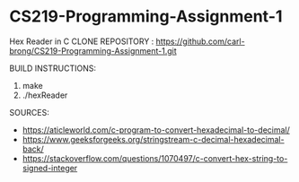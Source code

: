 # CS219-Programming-Assignment-1
Hex Reader in C
CLONE REPOSITORY : https://github.com/carl-brong/CS219-Programming-Assignment-1.git

BUILD INSTRUCTIONS:
1. make
2. ./hexReader

SOURCES:
 - https://aticleworld.com/c-program-to-convert-hexadecimal-to-decimal/
 - https://www.geeksforgeeks.org/stringstream-c-decimal-hexadecimal-back/
 - https://stackoverflow.com/questions/1070497/c-convert-hex-string-to-signed-integer
